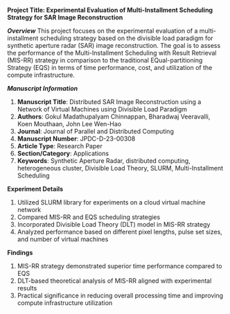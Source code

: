 **Project Title: Experimental Evaluation of Multi-Installment Scheduling Strategy for SAR Image Reconstruction**

_**Overview**_
This project focuses on the experimental evaluation of a multi-installment scheduling strategy based on the divisible load paradigm for synthetic aperture radar (SAR) image reconstruction. The goal is to assess the performance of the Multi-Installment Scheduling with Result Retrieval (MIS-RR) strategy in comparison to the traditional EQual-partitioning Strategy (EQS) in terms of time performance, cost, and utilization of the compute infrastructure.

_**Manuscript Information**_
1. **Manuscript Title**: Distributed SAR Image Reconstruction using a Network of Virtual Machines using Divisible Load Paradigm
2. **Authors**: Gokul Madathupalyam Chinnappan, Bharadwaj Veeravalli, Koen Mouthaan, John Lee Wen-Hao
3. **Journal**: Journal of Parallel and Distributed Computing
4. **Manuscript Number**: JPDC-D-23-00308
5. **Article Type**: Research Paper
6. **Section/Category**: Applications
7. **Keywords**: Synthetic Aperture Radar, distributed computing, heterogeneous cluster, Divisible Load Theory, SLURM, Multi-Installment Scheduling

**Experiment Details**
1. Utilized SLURM library for experiments on a cloud virtual machine network
2. Compared MIS-RR and EQS scheduling strategies
3. Incorporated Divisible Load Theory (DLT) model in MIS-RR strategy
4. Analyzed performance based on different pixel lengths, pulse set sizes, and number of virtual machines

**Findings**
1. MIS-RR strategy demonstrated superior time performance compared to EQS
2. DLT-based theoretical analysis of MIS-RR aligned with experimental results
3. Practical significance in reducing overall processing time and improving compute infrastructure utilization
